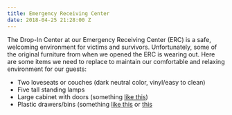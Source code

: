 ```yaml
---
title: Emergency Receiving Center
date: 2018-04-25 21:28:00 Z
---
```


The Drop-In Center at our Emergency Receiving Center (ERC) is a safe, welcoming environment for victims and survivors. Unfortunately, some of the original furniture from when we opened the ERC is wearing out. Here are some items we need to replace to maintain our comfortable and relaxing environment for our guests: 

* Two loveseats or couches (dark neutral color, vinyl/easy to clean)
* Five tall standing lamps
* Large cabinet with doors (something [like this](https://www.amazon.com/Sandusky-CA41361872-01-Classic-Adjustable-Swing-Out/dp/B00543DP6E/ref=sr_1_1_sspa?s=home-garden&ie=UTF8&qid=1524675522&sr=1-1-spons&keywords=locking%2Bstorage%2Bcabinet&refinements=p_72%3A1248916011&th=1))
* Plastic drawers/bins (something [like this](https://smile.amazon.com/Sterilite-29308001-Drawer-Drawers-Casters/dp/B000MPQ2S2/ref=sr_1_4?ie=UTF8&qid=1524523976&sr=8-4&keywords=plastic+drawer&dpID=31LnpHUvgUL&preST=_SY300_QL70_&dpSrc=srch) or [this](https://smile.amazon.com/Sterilite-19859806-Quart-Latches-6-Pack/dp/B002BA5F5C/ref=sr_1_12?ie=UTF8&qid=1524524047&sr=8-12&keywords=plastic+bin) 
